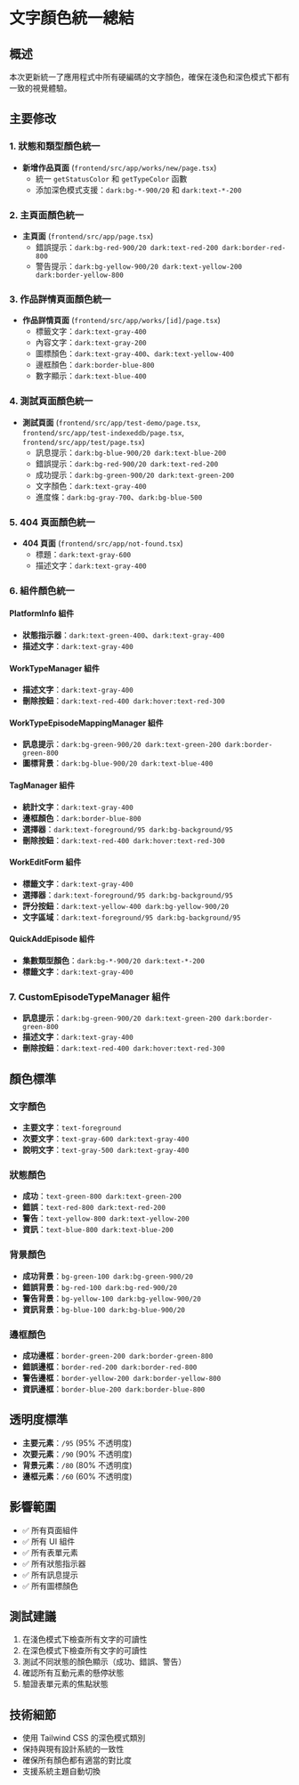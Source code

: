 # 文字顏色統一總結

## 概述
本次更新統一了應用程式中所有硬編碼的文字顏色，確保在淺色和深色模式下都有一致的視覺體驗。

## 主要修改

### 1. 狀態和類型顏色統一
- **新增作品頁面** (`frontend/src/app/works/new/page.tsx`)
  - 統一 `getStatusColor` 和 `getTypeColor` 函數
  - 添加深色模式支援：`dark:bg-*-900/20` 和 `dark:text-*-200`

### 2. 主頁面顏色統一
- **主頁面** (`frontend/src/app/page.tsx`)
  - 錯誤提示：`dark:bg-red-900/20 dark:text-red-200 dark:border-red-800`
  - 警告提示：`dark:bg-yellow-900/20 dark:text-yellow-200 dark:border-yellow-800`

### 3. 作品詳情頁面顏色統一
- **作品詳情頁面** (`frontend/src/app/works/[id]/page.tsx`)
  - 標籤文字：`dark:text-gray-400`
  - 內容文字：`dark:text-gray-200`
  - 圖標顏色：`dark:text-gray-400`、`dark:text-yellow-400`
  - 邊框顏色：`dark:border-blue-800`
  - 數字顯示：`dark:text-blue-400`

### 4. 測試頁面顏色統一
- **測試頁面** (`frontend/src/app/test-demo/page.tsx`, `frontend/src/app/test-indexeddb/page.tsx`, `frontend/src/app/test/page.tsx`)
  - 訊息提示：`dark:bg-blue-900/20 dark:text-blue-200`
  - 錯誤提示：`dark:bg-red-900/20 dark:text-red-200`
  - 成功提示：`dark:bg-green-900/20 dark:text-green-200`
  - 文字顏色：`dark:text-gray-400`
  - 進度條：`dark:bg-gray-700`、`dark:bg-blue-500`

### 5. 404 頁面顏色統一
- **404 頁面** (`frontend/src/app/not-found.tsx`)
  - 標題：`dark:text-gray-600`
  - 描述文字：`dark:text-gray-400`

### 6. 組件顏色統一

#### PlatformInfo 組件
- **狀態指示器**：`dark:text-green-400`、`dark:text-gray-400`
- **描述文字**：`dark:text-gray-400`

#### WorkTypeManager 組件
- **描述文字**：`dark:text-gray-400`
- **刪除按鈕**：`dark:text-red-400 dark:hover:text-red-300`

#### WorkTypeEpisodeMappingManager 組件
- **訊息提示**：`dark:bg-green-900/20 dark:text-green-200 dark:border-green-800`
- **圖標背景**：`dark:bg-blue-900/20 dark:text-blue-400`

#### TagManager 組件
- **統計文字**：`dark:text-gray-400`
- **邊框顏色**：`dark:border-blue-800`
- **選擇器**：`dark:text-foreground/95 dark:bg-background/95`
- **刪除按鈕**：`dark:text-red-400 dark:hover:text-red-300`

#### WorkEditForm 組件
- **標籤文字**：`dark:text-gray-400`
- **選擇器**：`dark:text-foreground/95 dark:bg-background/95`
- **評分按鈕**：`dark:text-yellow-400 dark:bg-yellow-900/20`
- **文字區域**：`dark:text-foreground/95 dark:bg-background/95`

#### QuickAddEpisode 組件
- **集數類型顏色**：`dark:bg-*-900/20 dark:text-*-200`
- **標籤文字**：`dark:text-gray-400`

### 7. CustomEpisodeTypeManager 組件
- **訊息提示**：`dark:bg-green-900/20 dark:text-green-200 dark:border-green-800`
- **描述文字**：`dark:text-gray-400`
- **刪除按鈕**：`dark:text-red-400 dark:hover:text-red-300`

## 顏色標準

### 文字顏色
- **主要文字**：`text-foreground`
- **次要文字**：`text-gray-600 dark:text-gray-400`
- **說明文字**：`text-gray-500 dark:text-gray-400`

### 狀態顏色
- **成功**：`text-green-800 dark:text-green-200`
- **錯誤**：`text-red-800 dark:text-red-200`
- **警告**：`text-yellow-800 dark:text-yellow-200`
- **資訊**：`text-blue-800 dark:text-blue-200`

### 背景顏色
- **成功背景**：`bg-green-100 dark:bg-green-900/20`
- **錯誤背景**：`bg-red-100 dark:bg-red-900/20`
- **警告背景**：`bg-yellow-100 dark:bg-yellow-900/20`
- **資訊背景**：`bg-blue-100 dark:bg-blue-900/20`

### 邊框顏色
- **成功邊框**：`border-green-200 dark:border-green-800`
- **錯誤邊框**：`border-red-200 dark:border-red-800`
- **警告邊框**：`border-yellow-200 dark:border-yellow-800`
- **資訊邊框**：`border-blue-200 dark:border-blue-800`

## 透明度標準
- **主要元素**：`/95` (95% 不透明度)
- **次要元素**：`/90` (90% 不透明度)
- **背景元素**：`/80` (80% 不透明度)
- **邊框元素**：`/60` (60% 不透明度)

## 影響範圍
- ✅ 所有頁面組件
- ✅ 所有 UI 組件
- ✅ 所有表單元素
- ✅ 所有狀態指示器
- ✅ 所有訊息提示
- ✅ 所有圖標顏色

## 測試建議
1. 在淺色模式下檢查所有文字的可讀性
2. 在深色模式下檢查所有文字的可讀性
3. 測試不同狀態的顏色顯示（成功、錯誤、警告）
4. 確認所有互動元素的懸停狀態
5. 驗證表單元素的焦點狀態

## 技術細節
- 使用 Tailwind CSS 的深色模式類別
- 保持與現有設計系統的一致性
- 確保所有顏色都有適當的對比度
- 支援系統主題自動切換 